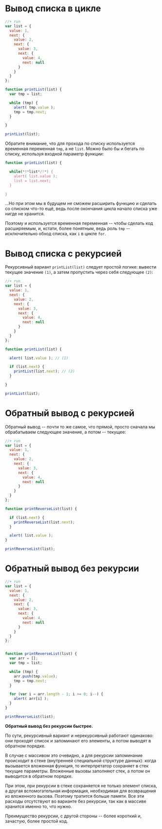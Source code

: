 # Вывод списка в цикле

```js
//+ run
var list = {
  value: 1,
  next: {
    value: 2,
    next: {
      value: 3,
      next: {
        value: 4,
        next: null
      }
    }
  }
};

function printList(list) {
  var tmp = list;

  while (tmp) {
    alert( tmp.value );
    tmp = tmp.next;
  }

}

printList(list);
```

Обратите внимание, что для прохода по списку используется временная переменная `tmp`, а не `list`. Можно было бы и бегать по списку, используя входной параметр функции:

```js
function printList(list) {

  while(*!*list*/!*) {
    alert( list.value );
    list = list.next;
  }

}
```

...Но при этом мы в будущем не сможем расширить функцию и сделать со списком что-то ещё, ведь после окончания цикла начало списка уже нигде не хранится.

Поэтому и используется временная переменная -- чтобы сделать код расширяемым, и, кстати, более понятным, ведь роль `tmp` -- исключительно обход списка, как `i` в цикле `for`.

# Вывод списка с рекурсией

Рекурсивный вариант `printList(list)` следует простой логике: вывести текущее значение `(1)`, а затем пропустить через себя следующее  `(2)`:

```js
//+ run
var list = {
  value: 1,
  next: {
    value: 2,
    next: {
      value: 3,
      next: {
        value: 4,
        next: null
      }
    }
  }
};

function printList(list) {

  alert( list.value ); // (1)

  if (list.next) {
    printList(list.next); // (2)
  }

}

printList(list);
```

# Обратный вывод с рекурсией

Обратный вывод -- почти то же самое, что прямой, просто сначала мы обрабатываем следующее значение, а потом -- текущее:

```js
//+ run
var list = {
  value: 1,
  next: {
    value: 2,
    next: {
      value: 3,
      next: {
        value: 4,
        next: null
      }
    }
  }
};

function printReverseList(list) {

  if (list.next) {
    printReverseList(list.next);
  }

  alert( list.value );
}

printReverseList(list);
```

# Обратный вывод без рекурсии

```js
//+ run
var list = {
  value: 1,
  next: {
    value: 2,
    next: {
      value: 3,
      next: {
        value: 4,
        next: null
      }
    }
  }
};


function printReverseList(list) {
  var arr = [];
  var tmp = list;

  while (tmp) {
    arr.push(tmp.value);
    tmp = tmp.next;
  }

  for (var i = arr.length - 1; i >= 0; i--) {
    alert( arr[i] );
  }
}

printReverseList(list);
```

**Обратный вывод без рекурсии быстрее.**

По сути, рекурсивный вариант и нерекурсивный работают одинаково: они проходят список и запоминают его элементы, а потом выводят в обратном порядке.

В случае с массивом это очевидно, а для рекурсии запоминание происходит в стеке (внутренней специальной структуре данных): когда вызывается вложенная функция, то интерпретатор сохраняет в стек текущие параметры. Вложенные вызовы заполняют стек, а потом он выводится в обратном порядке.

При этом, при рекурсии в стеке сохраняется не только элемент списка, а другая вспомогательная информация, необходимая для возвращения из вложенного вызова. Поэтому тратится больше памяти. Все эти расходы отсутствуют во варианте без рекурсии, так как в массиве хранится именно то, что нужно.

Преимущество рекурсии, с другой стороны -- более короткий и, зачастую, более простой код.